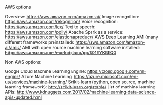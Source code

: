 AWS options

Overview: https://aws.amazon.com/amazon-ai/
Image recognition: https://aws.amazon.com/rekognition/
Voice recognition: https://aws.amazon.com/lex/
Text to speech: https://aws.amazon.com/polly/
Apache Spark as a service: https://aws.amazon.com/elasticmapreduce/
AWS Deep Learning AMI (many different frameworks preinstalled): https://aws.amazon.com/amazon-ai/amis/
AMI with open source machine learning software installed: https://aws.amazon.com/marketplace/pp/B01EYKBEQ0

Non AWS options:

Google Cloud Machine Learning Engine: https://cloud.google.com/ml-engine/
Azure Machine Learining: https://azure.microsoft.com/en-us/services/machine-learning/
Scikit-learn (python, open source, machine learning framework): http://scikit-learn.org/stable/
List of machine learning APIs: http://www.kdnuggets.com/2017/02/machine-learning-data-science-apis-updated.html
